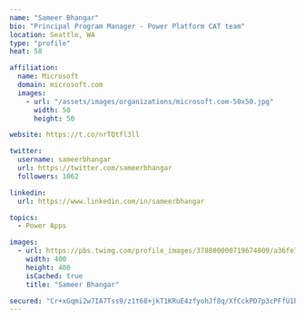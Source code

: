 ```yaml
---
name: "Sameer Bhangar"
bio: "Principal Program Manager - Power Platform CAT team"
location: Seattle, WA
type: "profile"
heat: 58

affiliation:
  name: Microsoft
  domain: microsoft.com
  images:
    - url: "/assets/images/organizations/microsoft.com-50x50.jpg"
      width: 50
      height: 50

website: https://t.co/nrTQtfl3ll

twitter:
  username: sameerbhangar
  url: https://twitter.com/sameerbhangar
  followers: 1062

linkedin:
  url: https://www.linkedin.com/in/sameerbhangar

topics:
  - Power Apps

images:
  - url: https://pbs.twimg.com/profile_images/378800000719674009/a36fe7ddfab1778b76e5793772e43798_400x400.jpeg
    width: 400
    height: 400
    isCached: true
    title: "Sameer Bhangar"

secured: "Cr+xGqmi2w7IA7Tss9/z1t68+jkT1KRuE4zfyohJf8q/XfCckPD7p3cPFfU1bN+fKKaosZFiTdD6euXzv/t8vbpTJzGraYASOnKpEu7/DHVLd9DNoGsFI/LtAf1TEkw1yWgqc6u4dclDlOaj/iYz0nnryfFZ4bamXSkhM44IWMEZsablN+4Wa3XQiErZVKN754HYert4QbQJupuouvfRoTvgZKsRAwuxayp2iNqXBSI2JosFlyAcCAJkjESynKdEv9T61AOljQyA/7R63/Vb1mEcq0/9vWYOGWllywsboRQPRoTm4sjAsMhlqhY3BN+tUmeYA+8w42bi94aiaYwKoYYQ3FQj+j3UXbQXQjZlAAOJuG8P9NrpeWrDOqfwKVewnsE4qruoXWa7Aoza4FsSTU+dh15gG3LjzRprcT9jwrE=;otD4dCeP6O20iHfypJmxFw=="
---
```


